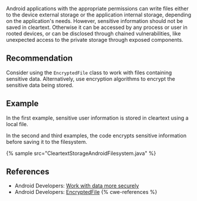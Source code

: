 Android applications with the appropriate permissions can write files either to the device external storage or the application internal storage, depending on the application's needs. However, sensitive information should not be saved in cleartext. Otherwise it can be accessed by any process or user in rooted devices, or can be disclosed through chained vulnerabilities, like unexpected access to the private storage through exposed components.


## Recommendation
Consider using the `EncryptedFile` class to work with files containing sensitive data. Alternatively, use encryption algorithms to encrypt the sensitive data being stored.


## Example
In the first example, sensitive user information is stored in cleartext using a local file.

In the second and third examples, the code encrypts sensitive information before saving it to the filesystem.

{% sample src="CleartextStorageAndroidFilesystem.java" %}

## References
* Android Developers: [Work with data more securely](https://developer.android.com/topic/security/data)
* Android Developers: [EncryptedFile](https://developer.android.com/reference/androidx/security/crypto/EncryptedFile)
{% cwe-references %}
